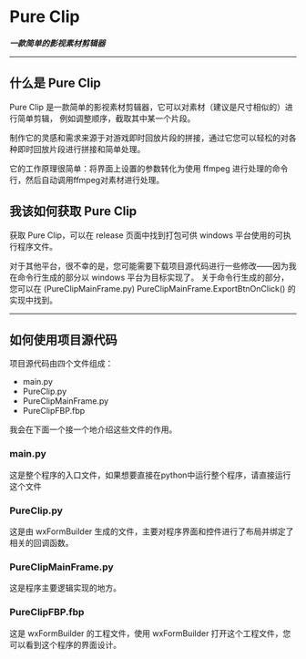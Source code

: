 # Pure Clip
***一款简单的影视素材剪辑器***

---

## 什么是 Pure Clip
Pure Clip 是一款简单的影视素材剪辑器，它可以对素材（建议是尺寸相似的）进行简单剪辑，
例如调整顺序，截取其中某一个片段。

制作它的灵感和需求来源于对游戏即时回放片段的拼接，通过它您可以轻松的对各种即时回放片段进行拼接和简单处理。

它的工作原理很简单：将界面上设置的参数转化为使用 ffmpeg 进行处理的命令行，然后自动调用ffmpeg对素材进行处理。

## 我该如何获取 Pure Clip
获取 Pure Clip，可以在 release 页面中找到打包可供 windows 平台使用的可执行程序文件。

对于其他平台，很不幸的是，您可能需要下载项目源代码进行一些修改——因为我在命令行生成的部分以 windows 平台为目标实现了。
关于命令行生成的部分，您可以在 (PureClipMainFrame.py) PureClipMainFrame.ExportBtnOnClick() 的实现中找到。

---

## 如何使用项目源代码
项目源代码由四个文件组成：

- main.py
- PureClip.py
- PureClipMainFrame.py
- PureClipFBP.fbp

我会在下面一个接一个地介绍这些文件的作用。
### main.py
这是整个程序的入口文件，如果想要直接在python中运行整个程序，请直接运行这个文件

### PureClip.py
这是由 wxFormBuilder 生成的文件，主要对程序界面和控件进行了布局并绑定了相关的回调函数。

### PureClipMainFrame.py
这是程序主要逻辑实现的地方。

### PureClipFBP.fbp
这是 wxFormBuilder 的工程文件，使用 wxFormBuilder 打开这个工程文件，您可以看到这个程序的界面设计。